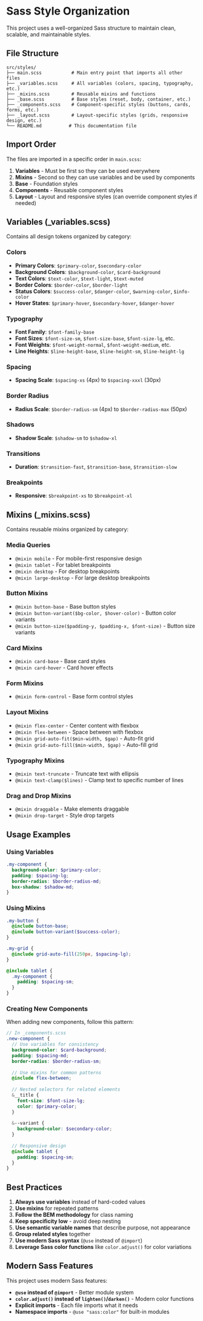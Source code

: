 # Sass Style Organization

This project uses a well-organized Sass structure to maintain clean, scalable, and maintainable styles.

## File Structure

```
src/styles/
├── main.scss           # Main entry point that imports all other files
├── _variables.scss     # All variables (colors, spacing, typography, etc.)
├── _mixins.scss        # Reusable mixins and functions
├── _base.scss          # Base styles (reset, body, container, etc.)
├── _components.scss    # Component-specific styles (buttons, cards, forms, etc.)
├── _layout.scss        # Layout-specific styles (grids, responsive design, etc.)
└── README.md          # This documentation file
```

## Import Order

The files are imported in a specific order in `main.scss`:

1. **Variables** - Must be first so they can be used everywhere
2. **Mixins** - Second so they can use variables and be used by components
3. **Base** - Foundation styles
4. **Components** - Reusable component styles
5. **Layout** - Layout and responsive styles (can override component styles if needed)

## Variables (_variables.scss)

Contains all design tokens organized by category:

### Colors
- **Primary Colors**: `$primary-color`, `$secondary-color`
- **Background Colors**: `$background-color`, `$card-background`
- **Text Colors**: `$text-color`, `$text-light`, `$text-muted`
- **Border Colors**: `$border-color`, `$border-light`
- **Status Colors**: `$success-color`, `$danger-color`, `$warning-color`, `$info-color`
- **Hover States**: `$primary-hover`, `$secondary-hover`, `$danger-hover`

### Typography
- **Font Family**: `$font-family-base`
- **Font Sizes**: `$font-size-sm`, `$font-size-base`, `$font-size-lg`, etc.
- **Font Weights**: `$font-weight-normal`, `$font-weight-medium`, etc.
- **Line Heights**: `$line-height-base`, `$line-height-sm`, `$line-height-lg`

### Spacing
- **Spacing Scale**: `$spacing-xs` (4px) to `$spacing-xxxl` (30px)

### Border Radius
- **Radius Scale**: `$border-radius-sm` (4px) to `$border-radius-max` (50px)

### Shadows
- **Shadow Scale**: `$shadow-sm` to `$shadow-xl`

### Transitions
- **Duration**: `$transition-fast`, `$transition-base`, `$transition-slow`

### Breakpoints
- **Responsive**: `$breakpoint-xs` to `$breakpoint-xl`

## Mixins (_mixins.scss)

Contains reusable mixins organized by category:

### Media Queries
- `@mixin mobile` - For mobile-first responsive design
- `@mixin tablet` - For tablet breakpoints
- `@mixin desktop` - For desktop breakpoints
- `@mixin large-desktop` - For large desktop breakpoints

### Button Mixins
- `@mixin button-base` - Base button styles
- `@mixin button-variant($bg-color, $hover-color)` - Button color variants
- `@mixin button-size($padding-y, $padding-x, $font-size)` - Button size variants

### Card Mixins
- `@mixin card-base` - Base card styles
- `@mixin card-hover` - Card hover effects

### Form Mixins
- `@mixin form-control` - Base form control styles

### Layout Mixins
- `@mixin flex-center` - Center content with flexbox
- `@mixin flex-between` - Space between with flexbox
- `@mixin grid-auto-fit($min-width, $gap)` - Auto-fit grid
- `@mixin grid-auto-fill($min-width, $gap)` - Auto-fill grid

### Typography Mixins
- `@mixin text-truncate` - Truncate text with ellipsis
- `@mixin text-clamp($lines)` - Clamp text to specific number of lines

### Drag and Drop Mixins
- `@mixin draggable` - Make elements draggable
- `@mixin drop-target` - Style drop targets

## Usage Examples

### Using Variables
```scss
.my-component {
  background-color: $primary-color;
  padding: $spacing-lg;
  border-radius: $border-radius-md;
  box-shadow: $shadow-md;
}
```

### Using Mixins
```scss
.my-button {
  @include button-base;
  @include button-variant($success-color);
}

.my-grid {
  @include grid-auto-fill(250px, $spacing-lg);
}

@include tablet {
  .my-component {
    padding: $spacing-sm;
  }
}
```

### Creating New Components
When adding new components, follow this pattern:

```scss
// In _components.scss
.new-component {
  // Use variables for consistency
  background-color: $card-background;
  padding: $spacing-md;
  border-radius: $border-radius-sm;
  
  // Use mixins for common patterns
  @include flex-between;
  
  // Nested selectors for related elements
  &__title {
    font-size: $font-size-lg;
    color: $primary-color;
  }
  
  &--variant {
    background-color: $secondary-color;
  }
  
  // Responsive design
  @include tablet {
    padding: $spacing-sm;
  }
}
```

## Best Practices

1. **Always use variables** instead of hard-coded values
2. **Use mixins** for repeated patterns
3. **Follow the BEM methodology** for class naming
4. **Keep specificity low** - avoid deep nesting
5. **Use semantic variable names** that describe purpose, not appearance
6. **Group related styles** together
7. **Use modern Sass syntax** (`@use` instead of `@import`)
8. **Leverage Sass color functions** like `color.adjust()` for color variations

## Modern Sass Features

This project uses modern Sass features:

- **`@use` instead of `@import`** - Better module system
- **`color.adjust()` instead of `lighten()`/`darken()`** - Modern color functions
- **Explicit imports** - Each file imports what it needs
- **Namespace imports** - `@use "sass:color"` for built-in modules
